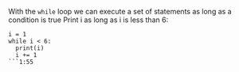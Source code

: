 With the `while` loop we can execute a set of statements as long as a condition is true
Print i as long as i is less than 6:
```
i = 1
while i < 6:
  print(i)
  i += 1
```1:55
